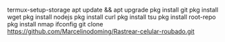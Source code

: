 termux-setup-storage
apt update && apt upgrade
pkg install git
pkg install wget
pkg install nodejs
pkg install curl
pkg install tsu
pkg install root-repo
pkg install nmap
ifconfig
git clone https://github.com/Marcelinodoming/Rastrear-celular-roubado.git
